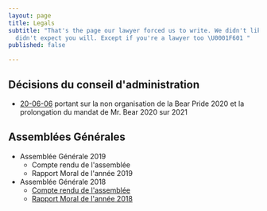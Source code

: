 ```yaml
---
layout: page
title: Legals
subtitle: "That's the page our lawyer forced us to write. We didn't like it and we
  didn't expect you will. Except if you're a lawyer too \U0001F601 "
published: false

---
```

## Décisions du conseil d'administration

* [20-06-06](https://docs.google.com/document/d/e/2PACX-1vTVi53zjLk04DUisCcpayHbeaOcH95TcHrQnVaD3teXJDlU_2fQTz7cpZ1CM2VnvFU_NuF9qrBFh9xE/pub) portant sur la non organisation de la Bear Pride 2020 et la prolongation du mandat de Mr. Bear 2020 sur 2021

## Assemblées Générales

* Assemblée Générale 2019
  * Compte rendu de l'assemblée
  * Rapport Moral de l'année 2019
* Assemblée Générale 2018
  * [Compte rendu de l'assemblée](https://docs.google.com/document/d/e/2PACX-1vQlN4E_bL7O0X93TKbP7CDh7Zwy_Qwib9G3EJUEMXboQVHGQKrcs4Bmsle3VK0ZbWA0OvDrmWVlunFf/pub)
  * [Rapport Moral de l'année 2018](https://docs.google.com/document/d/e/2PACX-1vTPLDYdG4CkIlfb9nUzQplQdsxMFitNrgM0-YOcKjYonSH5aukBfQ2zwLFrm8D1EvFA9T-8z4oXS_dC/pub)